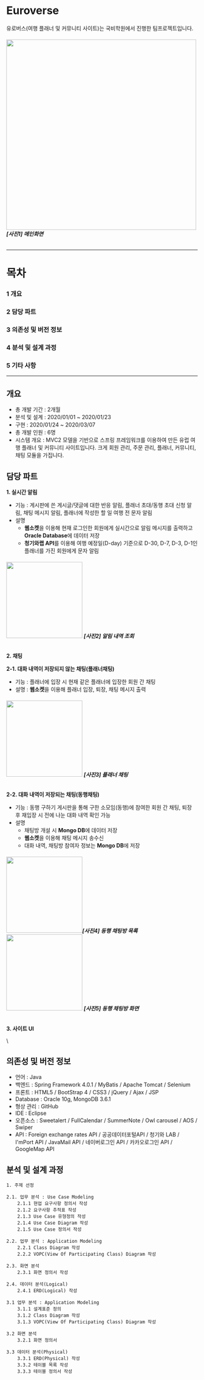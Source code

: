 # Euroverse  
유로버스(여행 플래너 및 커뮤니티 사이트)는 국비학원에서 진행한 팀프로젝트입니다.
###### <img src = "https://ifh.cc/g/gnRlc0.jpg" width="500px">  **[사진1] 메인화면**   
- - -
# 목차
  ###     1 개요
  ###     2 담당 파트
  ###     3 의존성 및 버전 정보
  ###     4 분석 및 설계 과정
  ###     5 기타 사항

- - -

## 개요 
+ 총 개발 기간 : 2개월  
+ 분석 및 설계 : 2020/01/01 ~ 2020/01/23  
+ 구현 : 2020/01/24 ~ 2020/03/07  
+ 총 개발 인원 : 6명  
+ 시스템 개요 : MVC2 모델을 기반으로 스프링 프레임워크를 이용하여 만든 유럽 여행 플래너 및 커뮤니티 사이트입니다. 크게 회원 관리, 주문 관리, 플래너, 커뮤니티, 채팅 모듈을 가집니다.  

## 담당 파트

**1. 실시간 알림**  
  + 기능 : 게시판에 쓴 게시글/댓글에 대한 반응 알림, 플래너 초대/동행 초대 신청 알림, 채팅 메시지 알림, 플래너에 작성한 할 일 여행 전 문자 알림  
  + 설명
    - **웹소켓**을 이용해 현재 로그인한 회원에게 실시간으로 알림 메시지를 출력하고 **Oracle Database**에 데이터 저장
    - **청기와랩 API**를 이용해 여행 예정일(D-day) 기준으로 D-30, D-7, D-3, D-1인 플래너를 가진 회원에게 문자 알림
  
    
   ###### <img src="https://ifh.cc/g/vyrGVR.png" width=200> **[사진2] 알림 내역 조회** 

**2. 채팅**

   **2-1. 대화 내역이 저장되지 않는 채팅(플래너채팅)**  
   + 기능 : 플래너에 입장 시 현재 같은 플래너에 입장한 회원 간 채팅  
   + 설명 : **웹소켓**을 이용해 플래너 입장, 퇴장, 채팅 메시지 출력  
     
   ###### <img src="https://ifh.cc/g/RayOle.png" width=200> **[사진3] 플래너 채팅** 
    
   **2-2. 대화 내역이 저장되는 채팅(동행채팅)**   
   + 기능 : 동행 구하기 게시판을 통해 구한 소모임(동행)에 참여한 회원 간 채팅, 퇴장 후 재입장 시 전에 나눈 대화 내역 확인 가능  
   + 설명
     - 채팅방 개설 시 **Mongo DB**에 데이터 저장
     - **웹소켓**을 이용해 채팅 메시지 송수신
     - 대화 내역, 채팅방 참여자 정보는 **Mongo DB**에 저장
    
   ###### <img src="https://ifh.cc/g/JKF59Y.png" width=200>**[사진4] 동행 채팅방 목록**  <img src="https://ifh.cc/g/WSks7r.png" width=200> **[사진5] 동행 채팅방 화면**  
    
**3. 사이트 UI**

\\<!--사진 유효기간 : 200일  (만료 : 2020-11-10)-->

## 의존성 및 버전 정보
  
+ 언어 : Java    
+ 백엔드 : Spring Framework 4.0.1 / MyBatis / Apache Tomcat / Selenium
+ 프론트 : HTML5 / BootStrap 4 / CSS3 / jQuery / Ajax / JSP
+ Database : Oracle 10g, MongoDB 3.6.1  
+ 형상 관리 : GitHub  
+ IDE : Eclipse  
+ 오픈소스 : Sweetalert / FullCalendar / SummerNote / Owl carousel / AOS / Swiper
+ API :  Foreign exchange rates API / 공공데이터포털API / 청기와 LAB / I'mPort API / JavaMail API / 네이버로그인 API / 카카오로그인 API / GoogleMap API

## 분석 및 설계 과정
    1. 주제 선정

    2.1. 업무 분석 : Use Case Modeling
        2.1.1 현업 요구사항 정의서 작성  
        2.1.2 요구사항 추적표 작성
        2.1.3 Use Case 유형정의 작성    
        2.1.4 Use Case Diagram 작성    
        2.1.5 Use Case 정의서 작성
    
    2.2. 업무 분석 : Application Modeling
        2.2.1 Class Diagram 작성    
        2.2.2 VOPC(View Of Participating Class) Diagram 작성

    2.3. 화면 분석
        2.3.1 화면 정의서 작성

    2.4. 데이터 분석(Logical)
        2.4.1 ERD(Logical) 작성
        
    3.1 업무 분석 : Application Modeling 
        3.1.1 설계표준 정의
        3.1.2 Class Diagram 작성
        3.1.3 VOPC(View Of Participating Class) Diagram 작성

    3.2 화면 분석
        3.2.1 화면 정의서 

    3.3 데이터 분석(Physical)
        3.3.1 ERD(Physical) 작성
        3.3.2 테이블 목록 작성
        3.3.3 테이블 정의서 작성





